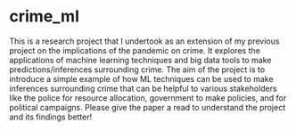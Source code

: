 # crime_ml
This is a research project that I undertook as an extension of my previous project on the implications of the pandemic on crime. It explores the applications of machine learning techniques and big data tools to make predictions/inferences surrounding crime. The aim of the project is to introduce a simple example of how ML techniques can be used to make inferences surrounding crime that can be helpful to various stakeholders like the police for resource allocation, government to make policies, and for political campaigns. Please give the paper a read to understand the project and its findings better!
